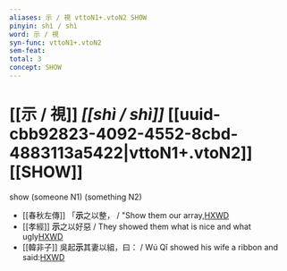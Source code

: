 ```yaml
---
aliases: 示 / 視 vttoN1+.vtoN2 SHOW
pinyin: shì / shì
word: 示 / 視
syn-func: vttoN1+.vtoN2
sem-feat: 
total: 3
concept: SHOW 
---
```

# [[示 / 視]] *[[shì / shì]]*  [[uuid-cbb92823-4092-4552-8cbd-4883113a5422|vttoN1+.vtoN2]] [[SHOW]]
show (someone N1) (something N2)
 - [[春秋左傳]] 「**示**之以整， / "Show them our array,[HXWD](https://hxwd.org/textview.html?location=KR1e0001_tls_007-274a.9)
 - [[孝經]] **示**之以好惡 / They showed them what is nice and what ugly[HXWD](https://hxwd.org/textview.html?location=KR1f0001_tls_007-1a.26)
 - [[韓非子]] 吳起**示**其妻以組，曰： / Wú Qǐ showed his wife a ribbon and said:[HXWD](https://hxwd.org/textview.html?location=KR3c0005_tls_034-112a.3)